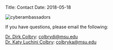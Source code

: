 Title: Contact
Date: 2018-05-18

![cyberambassadors]({filename}../images/cyber.png)

If you have questions, please email the following:

[Dr. Dirk Colbry](https://cmse.msu.edu/directory/faculty/dirk-colbry/): colbrydi@msu.edu   
[Dr. Katy Luchini Colbry](https://www.egr.msu.edu/people/profile/colbryka): colbryka@msu.edu
